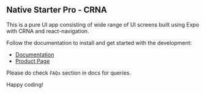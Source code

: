 ## Native Starter Pro - CRNA

This is a pure UI app consisting of wide range of UI screens built using Expo with CRNA and react-navigation.

Follow the documentation to install and get started with the development:

-   [Documentation](http://docs.market.nativebase.io/native-starter-pro-ui/)
-   [Product Page](https://market.nativebase.io/view/native-starter-pro)

Please do check `FAQs` section in docs for queries.

Happy coding!
